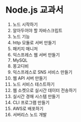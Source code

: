 # Node.js 교과서

1. 노드 시작하기
2. 알아두어야 할 자바스크립트
3. 노드 기능
4. http 모듈로 서버 만들기
5. 패키지 매니저
6. 익스프레스 웹 서버 만들기
7. MySQL
8. 몽고디비
9. 익스프레스로 SNS 서비스 만들기
10. 웹 API 서버 만들기
11. 노드 서비스 테스트하기
12. 웹 소켓으로 실시간 데이터 전송하기
13. 실시간 경매 시스템 만들기
14. CLI 프로그램 만들기
15. AWS로 배포하기
16. 서버리스 노드 개발
